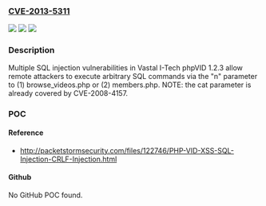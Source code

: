 ### [CVE-2013-5311](https://cve.mitre.org/cgi-bin/cvename.cgi?name=CVE-2013-5311)
![](https://img.shields.io/static/v1?label=Product&message=n%2Fa&color=blue)
![](https://img.shields.io/static/v1?label=Version&message=n%2Fa&color=blue)
![](https://img.shields.io/static/v1?label=Vulnerability&message=n%2Fa&color=brighgreen)

### Description

Multiple SQL injection vulnerabilities in Vastal I-Tech phpVID 1.2.3 allow remote attackers to execute arbitrary SQL commands via the "n" parameter to (1) browse_videos.php or (2) members.php.  NOTE: the cat parameter is already covered by CVE-2008-4157.

### POC

#### Reference
- http://packetstormsecurity.com/files/122746/PHP-VID-XSS-SQL-Injection-CRLF-Injection.html

#### Github
No GitHub POC found.

